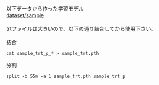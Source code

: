以下データから作った学習モデル<br>
[dataset/sample](https://github.com/seigot/ai_race_data_sample/tree/main/dataset/sample)<br>
<br>
trtファイルは大きいので、以下の通り結合してから使用下さい。<br>
<br>
結合

```
cat sample_trt_p_* > sample_trt.pth
```

分割

```
split -b 55m -a 1 sample_trt.pth sample_trt_p
```
